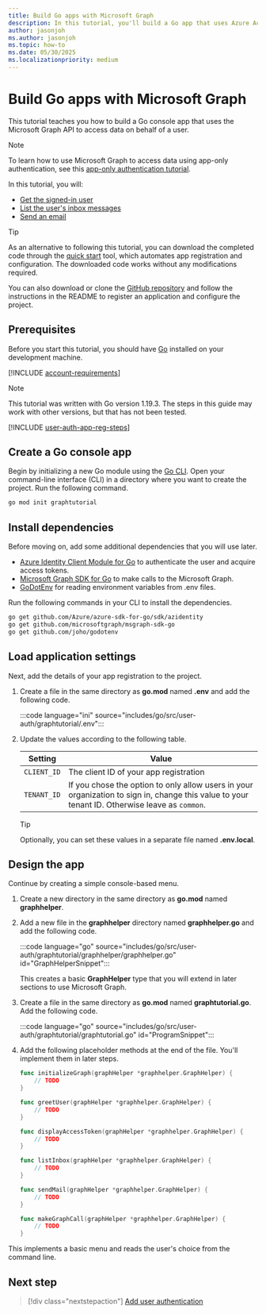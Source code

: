 ```yaml
---
title: Build Go apps with Microsoft Graph
description: In this tutorial, you'll build a Go app that uses Azure Active Directory for authentication and Microsoft Graph for retrieving data.
author: jasonjoh
ms.author: jasonjoh
ms.topic: how-to
ms.date: 05/30/2025
ms.localizationpriority: medium
---
```


# Build Go apps with Microsoft Graph

This tutorial teaches you how to build a Go console app that uses the Microsoft Graph API to access data on behalf of a user.

> [!NOTE]
> To learn how to use Microsoft Graph to access data using app-only authentication, see this [app-only authentication tutorial](/graph/tutorials/go-app-only).

In this tutorial, you will:

- [Get the signed-in user](/graph/api/user-get)
- [List the user's inbox messages](/graph/api/user-list-messages)
- [Send an email](/graph/api/user-sendmail)

> [!TIP]
> As an alternative to following this tutorial, you can download the completed code through the [quick start](https://developer.microsoft.com/graph/quick-start?state=option-go) tool, which automates app registration and configuration. The downloaded code works without any modifications required.
>
> You can also download or clone the [GitHub repository](https://github.com/microsoftgraph/msgraph-training-go) and follow the instructions in the README to register an application and configure the project.

## Prerequisites

Before you start this tutorial, you should have [Go](https://go.dev/) installed on your development machine.

[!INCLUDE [account-requirements](includes/shared/account-requirements.md)]

> [!NOTE]
> This tutorial was written with Go version 1.19.3. The steps in this guide may work with other versions, but that has not been tested.

[!INCLUDE [user-auth-app-reg-steps](includes/shared/user-auth-app-reg-steps.md)]

## Create a Go console app

Begin by initializing a new Go module using the [Go CLI](https://pkg.go.dev/cmd/go). Open your command-line interface (CLI) in a directory where you want to create the project. Run the following command.

```bash
go mod init graphtutorial
```

## Install dependencies

Before moving on, add some additional dependencies that you will use later.

- [Azure Identity Client Module for Go](https://github.com/Azure/azure-sdk-for-go/tree/main/sdk/azidentity) to authenticate the user and acquire access tokens.
- [Microsoft Graph SDK for Go](https://github.com/microsoftgraph/msgraph-sdk-go) to make calls to the Microsoft Graph.
- [GoDotEnv](https://github.com/joho/godotenv) for reading environment variables from .env files.

Run the following commands in your CLI to install the dependencies.

```bash
go get github.com/Azure/azure-sdk-for-go/sdk/azidentity
go get github.com/microsoftgraph/msgraph-sdk-go
go get github.com/joho/godotenv
```

## Load application settings

Next, add the details of your app registration to the project.

1. Create a file in the same directory as **go.mod** named **.env** and add the following code.

    :::code language="ini" source="includes/go/src/user-auth/graphtutorial/.env":::

1. Update the values according to the following table.

    | Setting | Value |
    |---------|-------|
    | `CLIENT_ID` | The client ID of your app registration |
    | `TENANT_ID` | If you chose the option to only allow users in your organization to sign in, change this value to your tenant ID. Otherwise leave as `common`. |

    > [!TIP]
    > Optionally, you can set these values in a separate file named **.env.local**.

## Design the app

Continue by creating a simple console-based menu.

1. Create a new directory in the same directory as **go.mod** named **graphhelper**.

1. Add a new file in the **graphhelper** directory named **graphhelper.go** and add the following code.

    :::code language="go" source="includes/go/src/user-auth/graphtutorial/graphhelper/graphhelper.go" id="GraphHelperSnippet":::

    This creates a basic **GraphHelper** type that you will extend in later sections to use Microsoft Graph.

1. Create a file in the same directory as **go.mod** named **graphtutorial.go**. Add the following code.

    :::code language="go" source="includes/go/src/user-auth/graphtutorial/graphtutorial.go" id="ProgramSnippet":::

1. Add the following placeholder methods at the end of the file. You'll implement them in later steps.

    ```go
    func initializeGraph(graphHelper *graphhelper.GraphHelper) {
        // TODO
    }

    func greetUser(graphHelper *graphhelper.GraphHelper) {
        // TODO
    }

    func displayAccessToken(graphHelper *graphhelper.GraphHelper) {
        // TODO
    }

    func listInbox(graphHelper *graphhelper.GraphHelper) {
        // TODO
    }

    func sendMail(graphHelper *graphhelper.GraphHelper) {
        // TODO
    }

    func makeGraphCall(graphHelper *graphhelper.GraphHelper) {
        // TODO
    }
    ```

This implements a basic menu and reads the user's choice from the command line.

## Next step

> [!div class="nextstepaction"]
> [Add user authentication](go-authentication.md)
